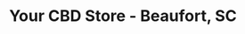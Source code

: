 ---
title: "Your CBD Store - Beaufort, SC"
url: /beaufort/your-cbd-store-beaufort-sc/
shop: Allgemein
---